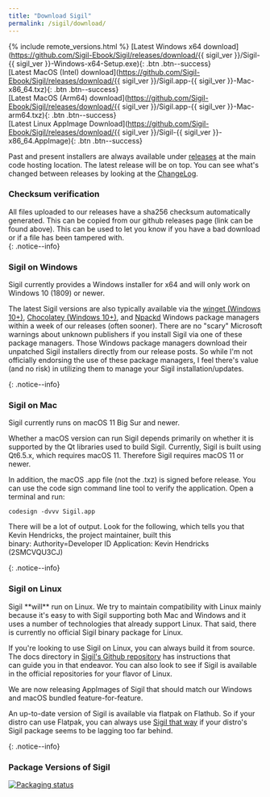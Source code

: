 ```yaml
---
title: "Download Sigil"
permalink: /sigil/download/
---
```


{% include remote_versions.html %}
[Latest Windows x64 download](https://github.com/Sigil-Ebook/Sigil/releases/download/{{ sigil_ver }}/Sigil-{{ sigil_ver }}-Windows-x64-Setup.exe){: .btn .btn--success}<br/>[Latest MacOS (Intel) download](https://github.com/Sigil-Ebook/Sigil/releases/download/{{ sigil_ver }}/Sigil.app-{{ sigil_ver }}-Mac-x86_64.txz){: .btn .btn--success}<br/>[Latest MacOS (Arm64) download](https://github.com/Sigil-Ebook/Sigil/releases/download/{{ sigil_ver }}/Sigil.app-{{ sigil_ver }}-Mac-arm64.txz){: .btn .btn--success}<br/>[Latest Linux AppImage Download](https://github.com/Sigil-Ebook/Sigil/releases/download/{{ sigil_ver }}/Sigil-{{ sigil_ver }}-x86_64.AppImage){: .btn .btn--success}

Past and present installers are always available under [releases](https://github.com/Sigil-Ebook/Sigil/releases) at the main code hosting location. The latest release will be on top. You can see what's changed between releases by looking at the [ChangeLog](https://github.com/Sigil-Ebook/Sigil/blob/master/ChangeLog.txt).

### Checksum verification
<div markdown="1">
All files uploaded to our releases have a sha256 checksum automatically generated. This can be copied from our github releases page (link can be found above). This can be used to let you know if you have a bad download or if a file has been tampered with.
</div>
{: .notice--info}

### Sigil on Windows
<div markdown="1">
Sigil currently provides a Windows installer for x64 and will only work on Windows 10 (1809) or newer.

The latest Sigil versions are also typically available via the [winget (Windows 10+)](https://winstall.app/apps/Sigil-Ebook.Sigil), [Chocolatey (Windows 10+)](https://community.chocolatey.org/packages/Sigil), and [Npackd](https://npackd.appspot.com/p?q=sigil) Windows package managers within a week of our releases (often sooner). There are no "scary" Microsoft warnings about unknown publishers if you install Sigil via one of these package managers. Those Windows package managers download their unpatched Sigil installers directly from our release posts. So while I'm not officially endorsing the use of these package managers, I feel there's value (and no risk) in utilizing them to manage your Sigil installation/updates.
</div>
{: .notice--info}

### Sigil on Mac
<div markdown="1">
Sigil currently runs on macOS 11 Big Sur and newer. 

Whether a macOS version can run Sigil depends primarily on whether it is supported by the Qt libraries used to build Sigil. Currently, Sigil is built using Qt6.5.x, which requires macOS 11. Therefore Sigil requires macOS 11 or newer.

In addition, the macOS .app file (not the .txz) is signed before release. You can use the code sign command line tool to verify the application. Open a terminal and run:

~~~
codesign -dvvv Sigil.app
~~~

There will be a lot of output. Look for the following, which tells you that Kevin Hendricks, the project maintainer, built this binary: Authority=Developer ID Application: Kevin Hendricks (2SMCVQU3CJ)
</div>
{: .notice--info}

### Sigil on Linux
<div markdown="1">
Sigil **will** run on Linux. We try to maintain compatibility with Linux mainly because it's easy to with Sigil supporting both Mac and Windows and it uses a number of technologies that already support Linux. That said, there is currently no official Sigil binary package for Linux.

If you're looking to use Sigil on Linux, you can always build it from source. The docs directory in  [Sigil's Github repository](https://github.com/Sigil-Ebook/Sigil/tree/master/docs) has instructions that can guide you in that endeavor. You can also look to see if Sigil is available in the official repositories for your flavor of Linux.

We are now releasing AppImages of Sigil that should match our Windows and macOS bundled feature-for-feature.

An up-to-date version of Sigil is available via flatpak on Flathub. So if your distro can use Flatpak, you can always use [Sigil that way](https://flathub.org/apps/details/com.sigil_ebook.Sigil) if your distro's Sigil package seems to be lagging too far behind.
</div>
{: .notice--info}

### Package Versions of Sigil
[![Packaging status](https://repology.org/badge/vertical-allrepos/sigil.svg)](https://repology.org/project/sigil/versions)
